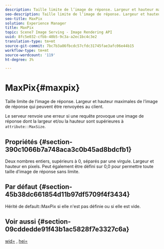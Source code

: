 ```yaml
---
description: Taille limite de l’image de réponse. Largeur et hauteur maximales de l’image de réponse qui peuvent être renvoyées au client.
seo-description: Taille limite de l’image de réponse. Largeur et hauteur maximales de l’image de réponse qui peuvent être renvoyées au client.
seo-title: MaxPix
solution: Experience Manager
title: MaxPix
topic: Scene7 Image Serving - Image Rendering API
uuid: 8fc5e032-cfbb-40b5-9c3a-a2ec1bc4c3e2
translation-type: tm+mt
source-git-commit: 7bc7b3a86fbcdc57cfdc31745fae3afc06e44b15
workflow-type: tm+mt
source-wordcount: '119'
ht-degree: 3%

---
```



# MaxPix{#maxpix}

Taille limite de l’image de réponse. Largeur et hauteur maximales de l’image de réponse qui peuvent être renvoyées au client.

Le serveur renvoie une erreur si une requête provoque une image de réponse dont la largeur et/ou la hauteur sont supérieures à `attribute::MaxSize`.

## Propriétés {#section-390c1066b7a748aca3c0b45ad8bdcfb1}

Deux nombres entiers, supérieurs à 0, séparés par une virgule. Largeur et hauteur en pixels. Peut également être défini sur 0,0 pour permettre toute taille d’image de réponse sans limite.

## Par défaut {#section-45b38dc661854d11b97df5709f4f3434}

Hérité de default::MaxPix si elle n&#39;est pas définie ou si elle est vide.

## Voir aussi {#section-09cddedde91f43b1ac5828f7e3327c6a}

[wid=](../../../../../ir-api/http-protocol/image-rendering-api-ref/c-ir-http-protocol-ref/c-ir-http-protocol-command-reference/r-ir-wid.md#reference-b7e691b0624941168c94b2749ae233ec) ,  [hei=](../../../../../ir-api/http-protocol/image-rendering-api-ref/c-ir-http-protocol-ref/c-ir-http-protocol-command-reference/r-ir-hei.md#reference-1c08f60365a94417a39867c09cac5478)
